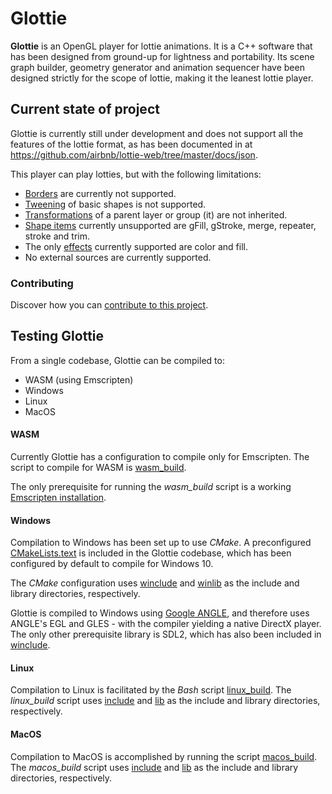 # Glottie

**Glottie** is an OpenGL player for lottie animations. It is a C++ software that has been designed from ground-up for lightness and portability. Its scene graph builder, geometry generator and animation sequencer have been designed strictly for the scope of lottie, making it the leanest lottie player.

## Current state of project

Glottie is currently still under development and does not support all the features of the lottie format, as has been documented in at https://github.com/airbnb/lottie-web/tree/master/docs/json.

This player can play lotties, but with the following limitations:
- [Borders](docs/borders.md) are currently not supported.
- [Tweening](docs/tweening.md) of basic shapes is not supported.
- [Transformations](docs/transformations.md) of a parent layer or group (it) are not inherited.
- [Shape items](docs/shapes.md) currently unsupported are gFill, gStroke, merge, repeater, stroke and trim.
- The only [effects](docs/effects.md) currently supported are color and fill.
- No external sources are currently supported.

### Contributing

Discover how you can [contribute to this project](doc/contributing.md).

## Testing Glottie

From a single codebase, Glottie can be compiled to:
* WASM (using Emscripten)
* Windows
* Linux
* MacOS

#### WASM

Currently Glottie has a configuration to compile only for Emscripten. The script to compile for WASM is [wasm_build](wasm_build).

The only prerequisite for running the *wasm_build* script is a working [Emscripten installation](https://emscripten.org/docs/getting_started/downloads.html).

#### Windows

Compilation to Windows has been set up to use *CMake*. A preconfigured [CMakeLists.text](CMakeLists.txt) is included in the Glottie codebase, which has been configured by default to compile for Windows 10.

The *CMake* configuration uses [winclude](winclude) and [winlib](winlib) as the include and library directories, respectively.

Glottie is compiled to Windows using [Google ANGLE](https://github.com/google/angle), and therefore uses ANGLE's EGL and GLES - with the compiler yielding a native DirectX player. The only other prerequisite library is SDL2, which has also been included in [winclude](winclude).

#### Linux

Compilation to Linux is facilitated by the *Bash* script [linux_build](linux_build). The *linux_build* script uses [include](include) and [lib](lib) as the include and library directories, respectively.

#### MacOS

Compilation to MacOS is accomplished by running the script [macos_build](macos_build). The *macos_build* script uses [include](include) and [lib](lib) as the include and library directories, respectively.


